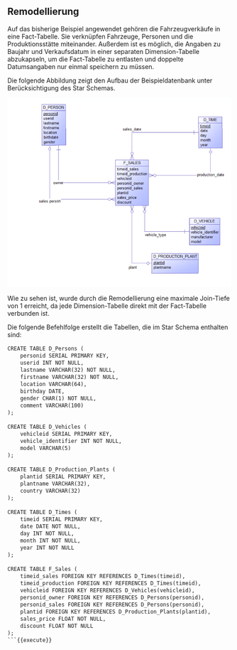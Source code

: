 ## Remodellierung 

Auf das bisherige Beispiel angewendet gehören die Fahrzeugverkäufe in eine Fact-Tabelle. Sie verknüpfen Fahrzeuge, Personen und die Produktionsstätte miteinander. Außerdem ist es möglich, die Angaben zu Baujahr und Verkaufsdatum in einer separaten Dimension-Tabelle abzukapseln, um die Fact-Tabelle zu entlasten und doppelte Datumsangaben nur einmal speichern zu müssen. 

Die folgende Abbildung zeigt den Aufbau der Beispieldatenbank unter Berücksichtigung des Star Schemas.

![image](./assets/star_model.png)

Wie zu sehen ist, wurde durch die Remodellierung eine maximale Join-Tiefe von 1 erreicht, da jede Dimension-Tabelle direkt mit der Fact-Tabelle verbunden ist.

Die folgende Befehlfolge erstellt die Tabellen, die im Star Schema enthalten sind:

```
CREATE TABLE D_Persons (
    personid SERIAL PRIMARY KEY,
    userid INT NOT NULL,
    lastname VARCHAR(32) NOT NULL,
    firstname VARCHAR(32) NOT NULL,
    location VARCHAR(64),
    birthday DATE,
    gender CHAR(1) NOT NULL,
    comment VARCHAR(100)
);

CREATE TABLE D_Vehicles (
    vehicleid SERIAL PRIMARY KEY,
    vehicle_identifier INT NOT NULL,
    model VARCHAR(5)
);

CREATE TABLE D_Production_Plants (
    plantid SERIAL PRIMARY KEY,
    plantname VARCHAR(32),
    country VARCHAR(32)
);

CREATE TABLE D_Times (
    timeid SERIAL PRIMARY KEY,
    date DATE NOT NULL,
    day INT NOT NULL,
    month INT NOT NULL,
    year INT NOT NULL
);

CREATE TABLE F_Sales (
    timeid_sales FOREIGN KEY REFERENCES D_Times(timeid),
    timeid_production FOREIGN KEY REFERENCES D_Times(timeid),
    vehicleid FOREIGN KEY REFERENCES D_Vehicles(vehicleid),
    personid_owner FOREIGN KEY REFERENCES D_Persons(personid),
    personid_sales FOREIGN KEY REFERENCES D_Persons(personid),
    plantid FOREIGN KEY REFERENCES D_Production_Plants(plantid),
    sales_price FLOAT NOT NULL,
    discount FLOAT NOT NULL
);
```{{execute}}

